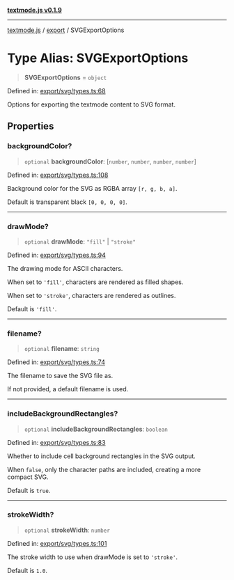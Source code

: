[**textmode.js v0.1.9**](../../../../README.md)

***

[textmode.js](../../../../README.md) / [export](../README.md) / SVGExportOptions

# Type Alias: SVGExportOptions

> **SVGExportOptions** = `object`

Defined in: [export/svg/types.ts:68](https://github.com/humanbydefinition/textmode.js-dev/blob/02f2317592c96b7b0129f0da9a382c12c28ad890/src/export/svg/types.ts#L68)

Options for exporting the textmode content to SVG format.

## Properties

### backgroundColor?

> `optional` **backgroundColor**: \[`number`, `number`, `number`, `number`\]

Defined in: [export/svg/types.ts:108](https://github.com/humanbydefinition/textmode.js-dev/blob/02f2317592c96b7b0129f0da9a382c12c28ad890/src/export/svg/types.ts#L108)

Background color for the SVG as RGBA array `[r, g, b, a]`.

Default is transparent black `[0, 0, 0, 0]`.

***

### drawMode?

> `optional` **drawMode**: `"fill"` \| `"stroke"`

Defined in: [export/svg/types.ts:94](https://github.com/humanbydefinition/textmode.js-dev/blob/02f2317592c96b7b0129f0da9a382c12c28ad890/src/export/svg/types.ts#L94)

The drawing mode for ASCII characters.

When set to `'fill'`, characters are rendered as filled shapes.

When set to `'stroke'`, characters are rendered as outlines.

Default is `'fill'`.

***

### filename?

> `optional` **filename**: `string`

Defined in: [export/svg/types.ts:74](https://github.com/humanbydefinition/textmode.js-dev/blob/02f2317592c96b7b0129f0da9a382c12c28ad890/src/export/svg/types.ts#L74)

The filename to save the SVG file as. 

If not provided, a default filename is used.

***

### includeBackgroundRectangles?

> `optional` **includeBackgroundRectangles**: `boolean`

Defined in: [export/svg/types.ts:83](https://github.com/humanbydefinition/textmode.js-dev/blob/02f2317592c96b7b0129f0da9a382c12c28ad890/src/export/svg/types.ts#L83)

Whether to include cell background rectangles in the SVG output.

When `false`, only the character paths are included, creating a more compact SVG.

Default is `true`.

***

### strokeWidth?

> `optional` **strokeWidth**: `number`

Defined in: [export/svg/types.ts:101](https://github.com/humanbydefinition/textmode.js-dev/blob/02f2317592c96b7b0129f0da9a382c12c28ad890/src/export/svg/types.ts#L101)

The stroke width to use when drawMode is set to `'stroke'`.

Default is `1.0`.
